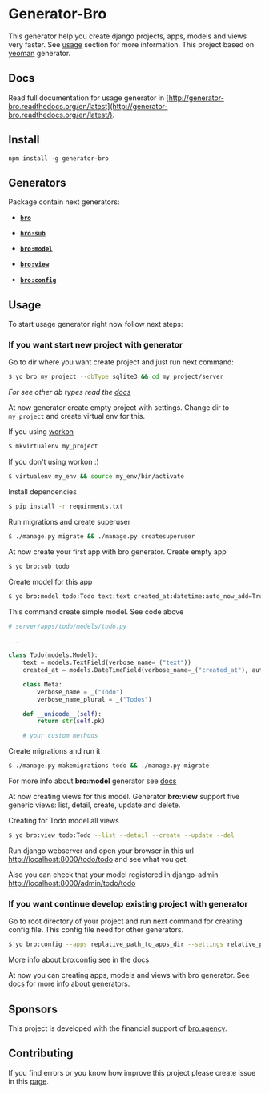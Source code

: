 # Generator-Bro

This generator help you create django projects, apps, models and views very faster. See [usage](#usage) section for more information. This project based on [yeoman](http://yeoman.io/) generator. 

## Docs

Read full documentation for usage generator in [http://generator-bro.readthedocs.org/en/latest](http://generator-bro.readthedocs.org/en/latest/).

## Install

```
npm install -g generator-bro
```

## Generators

Package contain next generators:

- [**`bro`**](http://generator-bro.readthedocs.org/en/latest/generators/#app)

- [**`bro:sub`**](http://generator-bro.readthedocs.org/en/latest/generators/#sub)

- [**`bro:model`**](http://generator-bro.readthedocs.org/en/latest/generators/#model) 

- [**`bro:view`**](http://generator-bro.readthedocs.org/en/latest/generators/#view)

- [**`bro:config`**](http://generator-bro.readthedocs.org/en/latest/generators/#config) 

## Usage

To start usage generator right now follow next steps:

### If you want start new project with generator

Go to dir where you want create project and just run next command:

```bash
$ yo bro my_project --dbType sqlite3 && cd my_project/server
```

*For see other db types read the [docs](http://generator-bro.readthedocs.org/en/latest/generators/#app)*

At now generator create empty project with settings. Change dir to `my_project` and create virtual env for this.

If you using [workon](http://virtualenvwrapper.readthedocs.org/en/latest/install.html)

```bash
$ mkvirtualenv my_project
```

If you don't using workon :)

```bash
$ virtualenv my_env && source my_env/bin/activate
```

Install dependencies 

```bash
$ pip install -r requirments.txt
```

Run migrations and create superuser

```bash
$ ./manage.py migrate && ./manage.py createsuperuser
```

At now create your first app with bro generator. Create empty app

```bash
$ yo bro:sub todo
```

Create model for this app

```bash
$ yo bro:model todo:Todo text:text created_at:datetime:auto_now_add=True
```

This command create simple model. See code above

```python
# server/apps/todo/models/todo.py

...

class Todo(models.Model):
    text = models.TextField(verbose_name=_("text"))
    created_at = models.DateTimeField(verbose_name=_("created_at"), auto_now_add=True)

    class Meta:
        verbose_name = _("Todo")
        verbose_name_plural = _("Todos")

    def __unicode__(self):
        return str(self.pk)

    # your custom methods
```

Create migrations and run it

```bash
$ ./manage.py makemigrations todo && ./manage.py migrate
```

For more info about **bro:model** generator see [docs](http://generator-bro.readthedocs.org/en/latest/generators#model)

At now creating views for this model. Generator **bro:view** support five generic views: list, detail, create, update and delete.

Creating for Todo model all views

```bash
$ yo bro:view todo:Todo --list --detail --create --update --del
```

Run django webserver and open your browser in this url [http://localhost:8000/todo/todo](http://localhost:8000/todo/todo) and see what you get. 

Also you can check that your model registered in django-admin [http://localhost:8000/admin/todo/todo](http://localhost:8000/admin/todo/todo)

### If you want continue develop existing project with generator

Go to root directory of your project and run next command for creating config file. This config file need for other generators.

```bash
$ yo bro:config --apps replative_path_to_apps_dir --settings relative_path_to_settings_dir --urls relative path_to_root_url_conf_file
```

More info about bro:config see in the [docs](http://generator-bro.readthedocs.org/en/latest/generators#config)

At now you can creating apps, models and views with bro generator. See [docs](http://generator-bro.readthedocs.org/en/latest/generators) for more info about generators. 

## Sponsors 

This project is developed with the financial support of [bro.agency](http://bro.agency/).

## Contributing

If you find errors or you know how improve this project please create issue in this [page](https://github.com/lutowolk/generator-bro/issues).

